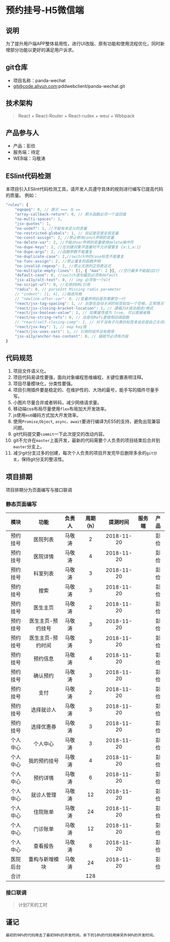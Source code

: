 # 预约挂号-H5微信端


## 说明
为了提升用户端APP整体易用性，进行UI改版、原有功能和使用流程优化，同时新增部分功能以更好的满足用户诉求。

## git仓库
- 项目名称：panda-wechat
- git@code.aliyun.com:pddwebclient/panda-wechat.git

## 技术架构
> React + React-Router + React-rudex + weui + Wbbpack

## 产品参与人
- 产品：彭俭
- 服务端：待定
- WEB端：马敬涛

## ESlint代码检测
本项目引入ESlint代码检测工具，请开发人员遵守具体的规则进行编写已提高代码的质量。
例如：

```javascript
"rules": {
    "eqeqeq": 0, // 提示 === 与 ==
    "array-callback-return": 0, // 箭头函数必须一个返回值
    "no-multi-spaces": 1,
    "jsx-quotes": 1,
    "no-undef": 1, //不能有未定义的变量
    "no-restricted-globals": 1, // 验证是否是全局变量
    "no-const-assign": 2, //禁止修改const声明的变量
    "no-delete-var": 2, //不能对var声明的变量使用delete操作符
    "no-dupe-keys": 2, //在创建对象字面量时不允许键重复 {a:1,a:1}
    "no-dupe-args": 2, //函数参数不能重复
    "no-duplicate-case": 2,//switch中的case标签不能重复
    "no-func-assign": 2, //禁止重复的函数声明
    "no-invalid-regexp": 2, //禁止无效的正则表达式
    "no-multiple-empty-lines": [1, { "max": 2 }], //空行最多不能超过2行
    "default-case": 0, //switch语句最后必须有default
    "jsx-a11y/alt-text": 0, // img 必须有一个alt
    "no-script-url": 0, //无效的URL引用
    "radix": 0, // parseInt Missing radix parameter
    // "indent": [1, 4], //缩进风格
    // "newline-after-var": 0, //变量声明后是否需要空一行
    "react/jsx-tag-spacing": 1, // 总是在自动关闭的标签前加一个空格，正常情况下也不需要换行
    "react/jsx-closing-bracket-location": 1, // 遵循JSX语法缩进/格式
    "react/jsx-boolean-value": 1, // 如果属性值为 true, 可以直接省略
    "react/no-string-refs": 0, // 总是在Refs里使用回调函数
    // "react/self-closing-comp": 1, // 对于没有子元素的标签来说总是自己关闭标签
    "react/jsx-key": 1, // map key值
    "react/jsx-uses-vars": 1, // 引用的组件没有使用
    "jsx-a11y/anchor-has-content": 0, // 锚链节必须有内容
}
```

## 代码规范
1. 项目文件语义化。
2. 项目代码易读性要强，面向对象编程思维编程，关键位置表明注释。
3. 项目尽量模块化，分类性要强。
4. 项目引用插件要是稳定的、在维护性的、大场的最号，能手写的插件尽量手写。
5. 小图片尽量合并或者转码，减少网络请求量。
6. 移动端css布局尽量使用`flex`布局加大开发效率。
7. js使用`es6`编码方式加大开发效率。
8. 使用`Promise`,`Object`, `async、await`要进行编译为ES5的支持，避免出现兼容问题。
9. git代码提交要`commit`一下此次提交的改动内容。
10. git不允许在`master`上面开发，最新的代码需要个人负责的项目结束后合并到`master`分支上。
11. 减少git分支过多的创建，每次个人负责的项目开发完毕后删除多余的`git分支`，保持git分支的整洁性。

## 项目排期
项目排期分为页面编写与接口联调

### 静态页面编写
| 模块 | 功能 | 负责人 | 周期（h）| 提测时间 | 服务端 | 产品 |
| :--: | :--: | :--: | :--: | :--: | :--: | :--: |
| 预约挂号 | 医院列表 | 马敬涛 | 2 | 2018-11-20 |  | 彭俭 |
| 预约挂号 | 医院详情 | 马敬涛 | 4 | 2018-11-20 |  | 彭俭 |
| 预约挂号 | 科室列表 | 马敬涛 | 3 | 2018-11-20 |  | 彭俭 |
| 预约挂号 | 搜索 | 马敬涛 | 3 | 2018-11-20 |  | 彭俭 |
| 预约挂号 | 医生主页 | 马敬涛 | 2 | 2018-11-20 |  | 彭俭 |
| 预约挂号 | 医生主页-预约挂号 | 马敬涛 | 3 | 2018-11-20 |  | 彭俭 |
| 预约挂号 | 医生主页-预约时间 | 马敬涛 | 3 | 2018-11-20 |  | 彭俭 |
| 预约挂号 | 预约信息 | 马敬涛 | 4 | 2018-11-20 |  | 彭俭 |
| 预约挂号 | 确认预约 | 马敬涛 | 3 | 2018-11-20 |  | 彭俭 |
| 预约挂号 | 支付 | 马敬涛 | 2 | 2018-11-20 |  | 彭俭 |
| 预约挂号 | 选择就诊人 | 马敬涛 | 3 | 2018-11-20 |  | 彭俭 |
| 预约挂号 | 选择优惠券 | 马敬涛 | 3 | 2018-11-20 |  | 彭俭 |
| 个人中心 | 个人中心 | 马敬涛 | 3 | 2018-11-20 |  | 彭俭 |
| 个人中心 | 我的预约挂号 | 马敬涛 | 4 | 2018-11-20 |  | 彭俭 |
| 个人中心 | 预约详情 | 马敬涛 | 6 | 2018-11-20 |  | 彭俭 |
| 个人中心 | 就诊人管理 | 马敬涛 | 12 | 2018-11-20 |  | 彭俭 |
| 个人中心 | 住院账单 | 马敬涛 | 24 | 2018-11-20 |  | 彭俭 |
| 个人中心 | 门诊账单 | 马敬涛 | 12 | 2018-11-20 |  | 彭俭 |
| 个人中心 | 查看报告 | 马敬涛 | 8 | 2018-11-20 |  | 彭俭 |
| 医院后台 | 重构与新增模块 | 马敬涛 | 24 | 2018-11-20 |  | 彭俭 |
| 合计 |  |  | 128 |  |  |  |

### 接口联调
>计划7天的工时


## 谨记
```text
最初的90%的代码用去了最初90%的开发时间。余下的10%的代码用掉另外90%的开发时间。
```